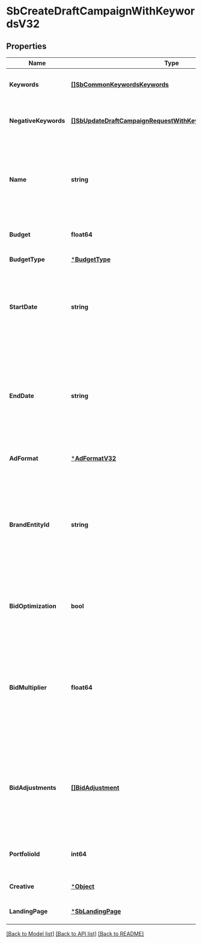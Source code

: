 # SbCreateDraftCampaignWithKeywordsV32

## Properties
Name | Type | Description | Notes
------------ | ------------- | ------------- | -------------
**Keywords** | [**[]SbCommonKeywordsKeywords**](SBCommonKeywords_keywords.md) | An array of keywords associated with the campaign. | [optional] [default to null]
**NegativeKeywords** | [**[]SbUpdateDraftCampaignRequestWithKeywordsNegativeKeywords**](SBUpdateDraftCampaignRequestWithKeywords_negativeKeywords.md) | An array of negative keywords associated with the campaign. | [optional] [default to null]
**Name** | **string** | The name of the draft campaign. Maximum 128 characters. Names must be unique to the Amazon Ads account to which they are associated. | [default to null]
**Budget** | **float64** | The budget associated with the draft campaign. | [default to null]
**BudgetType** | [***BudgetType**](BudgetType.md) |  | [default to null]
**StartDate** | **string** | The YYYYMMDD start date of the campaign. Must be equal to or greater than the current date. If not specified, is set to current date by default. | [optional] [default to null]
**EndDate** | **string** | The YYYYMMDD end date of the campaign. Must be greater than the value specified in the &#x60;startDate&#x60; field. If not specified, the campaign has no end date and runs continuously. | [optional] [default to null]
**AdFormat** | [***AdFormatV32**](AdFormatV3_2.md) |  | [optional] [default to null]
**BrandEntityId** | **string** | The brand entity identifier to which the draft campaign is associated. Note that this field is required for sellers. Retrieve using the getBrands or getStores operations in the /v2/stores resource. | [optional] [default to null]
**BidOptimization** | **bool** | Set to &#x60;true&#x60; to have Amazon automatically optimize bids for placements below top of search. | [optional] [default to true]
**BidMultiplier** | **float64** | A bid multiplier. Note that this field can only be set when &#x27;bidOptimization&#x27; is set to false. Value is a percentage to two decimal places. Example: If set to -40.00 for a $5.00 bid, the resulting bid is $3.00. | [optional] [default to null]
**BidAdjustments** | [**[]BidAdjustment**](BidAdjustment.md) | List of bid adjustment for each placement group. BidMultiplier cannot be specified when bidAdjustments presents. &#x60;Not supported for video campaigns&#x60; | [optional] [default to null]
**PortfolioId** | **int64** | The identifier of the Portfolio to which the draft campaign is associated. | [optional] [default to null]
**Creative** | [***Object**](.md) |  | [optional] [default to null]
**LandingPage** | [***SbLandingPage**](SBLandingPage.md) |  | [optional] [default to null]

[[Back to Model list]](../README.md#documentation-for-models) [[Back to API list]](../README.md#documentation-for-api-endpoints) [[Back to README]](../README.md)

